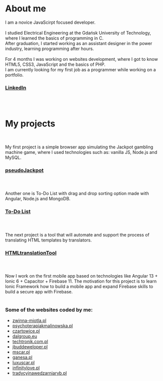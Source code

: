 # About me
I am a novice JavaScirpt focused developer. <br /> <br />
I studied Electrical Engineering at the Gdańsk University of Technology, where I learned the basics of programming in C. <br />
After graduation, I started working as an assistant designer in the power industry, learning programming after hours. <br /> <br />
For 4 months I was working on websites development, where I got to know HTML5, CSS3, JavaScript and the basics of PHP. <br />
I am currently looking for my first job as a programmer while working on a portfolio.

### [LinkedIn](https://www.linkedin.com/in/paweł-Małek)
<br /> <br />

# My projects
<br />

My first project is a simple browser app simulating the Jackpot gambling machine game, where I used technologies such as: vanilla JS, Node.js and MySQL.
### [pseudoJackpot](http://drawit.click/) <br /> <br /> <br />

Another one is To-Do List with drag and drop sorting option made with Angular, Node.js and MongoDB. 
### [To-Do List](http://drawit.click:443/) <br /> <br /> <br />

The next project is a tool that will automate and support the process of translating HTML templates by translators.
### [HTMLtranslationTool](http://drawit.click:8080/) <br /> <br /> <br />

Now I work on the first mobile app based on technologies like Angular 13 + Ionic 6 + Capacitor + Firebase 11. The motivation for this project is to learn Ionic Framework how to build a mobile app and expand Firebase skills to build a secure app with Firebase.<br /> <br />


### Some of the websites coded by me: 
* [zwinna-miotla.pl](https://zwinna-miotla.pl/)
* [psychoterapiakmalinowska.pl](https://psychoterapiakmalinowska.pl/)
* [czartowice.pl](http://czartowice.pl/)
* [dalgroup.eu](http://dalgroup.eu/)
* [techtronik.com.pl](https://techtronik.com.pl/)
* [jbuddeweloper.pl](https://jbuddeweloper.pl/)
* [mscar.pl](https://mscar.pl/)
* [ganesa.pl](https://ganesa.pl/)
* [luxuscar.pl](https://luxuscar.pl/)
* [infinitylove.pl](https://infinitylove.evada.pl/)
* [tradycyjnawedzarniaryb.pl](https://tradycyjnawedzarniaryb.pl/)
